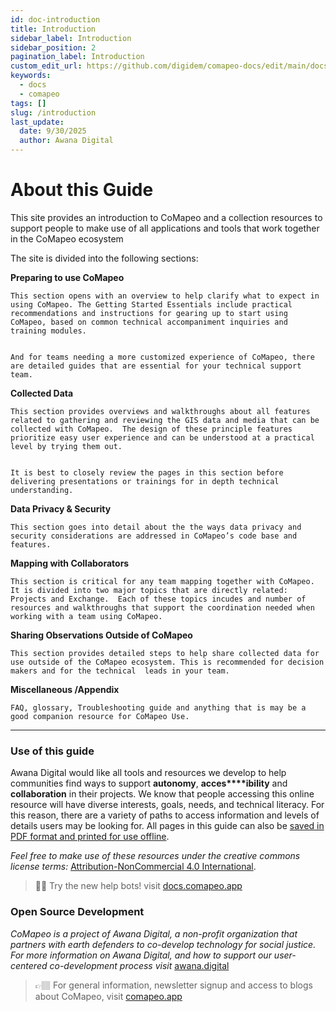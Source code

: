 ```yaml
---
id: doc-introduction
title: Introduction
sidebar_label: Introduction
sidebar_position: 2
pagination_label: Introduction
custom_edit_url: https://github.com/digidem/comapeo-docs/edit/main/docs/introduction.md
keywords:
  - docs
  - comapeo
tags: []
slug: /introduction
last_update:
  date: 9/30/2025
  author: Awana Digital
---
```


# About this Guide


This site provides an introduction to CoMapeo and a collection resources to support people to make use of all applications and tools that  work together in the CoMapeo ecosystem


The site is divided into the following sections:


**Preparing to use CoMapeo**


    This section opens with an overview to help clarify what to expect in using CoMapeo. The Getting Started Essentials include practical recommendations and instructions for gearing up to start using CoMapeo, based on common technical accompaniment inquiries and training modules. 


    And for teams needing a more customized experience of CoMapeo, there are detailed guides that are essential for your technical support team. 


**Collected Data**


    This section provides overviews and walkthroughs about all features related to gathering and reviewing the GIS data and media that can be collected with CoMapeo.  The design of these principle features prioritize easy user experience and can be understood at a practical level by trying them out. 


    It is best to closely review the pages in this section before delivering presentations or trainings for in depth technical understanding.


**Data Privacy & Security**


    This section goes into detail about the the ways data privacy and security considerations are addressed in CoMapeo’s code base and features.


**Mapping with Collaborators**


    This section is critical for any team mapping together with CoMapeo. It is divided into two major topics that are directly related: Projects and Exchange.  Each of these topics incudes and number of resources and walkthroughs that support the coordination needed when working with a team using CoMapeo.


**Sharing Observations Outside of CoMapeo**


    This section provides detailed steps to help share collected data for use outside of the CoMapeo ecosystem. This is recommended for decision makers and for the technical  leads in your team.


**Miscellaneous /Appendix**


    FAQ, glossary, Troubleshooting guide and anything that is may be a good companion resource for CoMapeo Use.


---


### Use of this guide


Awana Digital would like all tools and resources we develop to help communities find ways to support **autonomy**, **acces****ibility** and **collaboration** in their projects. We know that people accessing this online resource will have diverse interests, goals, needs, and technical literacy. For this reason, there are a variety of paths to access information and levels of details users may be looking for. All pages in this guide can also be [saved in PDF format and printed for use offline](https://docs.mapeo.app/complete-reference-guide/troubleshooting/saving-and-printing-mapeo-reference-materials).


_Feel free to make use of these resources under the creative commons license terms:_ [Attribution-NonCommercial 4.0 International](https://creativecommons.org/licenses/by-nc/4.0/).


> 💁🏽 Try the new help bots! visit [docs.comapeo.app](http://docs.comapeo.app/)


### Open Source Development


_CoMapeo is a project of Awana Digital, a non-profit organization that partners with earth defenders to co-develop technology for social justice. For more information on Awana Digital, and how to support our user-centered co-development process visit_ [awana.digital](http://awana.digital/)


> 👉🏽 For general information, newsletter signup and access to blogs about CoMapeo, visit [comapeo.app](http://comapeo.app/) 

